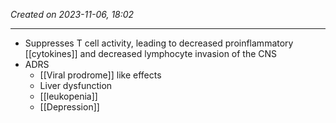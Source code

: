 *Created on 2023-11-06, 18:02* 

---
- Suppresses T cell activity, leading to decreased proinflammatory [[cytokines]] and decreased lymphocyte invasion of the CNS 
- ADRS
	- [[Viral prodrome]] like effects
	- Liver dysfunction
	- [[leukopenia]]
	- [[Depression]]


